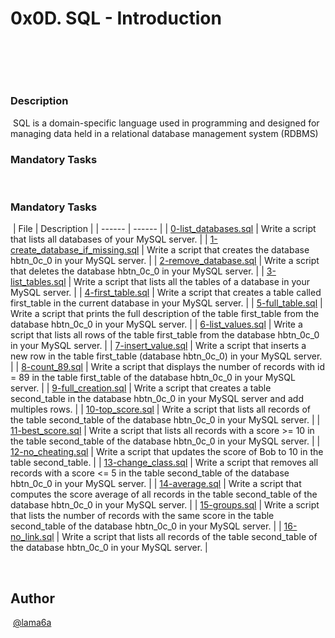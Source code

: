 # 0x0D. SQL - Introduction
​
## 
​
### Description
​
SQL is a domain-specific language used in programming and designed for managing data held in a relational database management system (RDBMS)
​
### Mandatory Tasks
​
### Mandatory Tasks
​
| File | Description |
| ------ | ------ |
| [0-list_databases.sql](0-list_databases.sql) | Write a script that lists all databases of your MySQL server. |
| [1-create_database_if_missing.sql](1-create_database_if_missing.sql) | Write a script that creates the database hbtn_0c_0 in your MySQL server.  |
| [2-remove_database.sql](2-remove_database.sql) | Write a script that deletes the database hbtn_0c_0 in your MySQL server. |
| [3-list_tables.sql](3-list_tables.sql) | Write a script that lists all the tables of a database in your MySQL server. |
| [4-first_table.sql](4-first_table.sql) | Write a script that creates a table called first_table in the current database in your MySQL server.  |
| [5-full_table.sql](5-full_table.sql) | Write a script that prints the full description of the table first_table from the database hbtn_0c_0 in your MySQL server.  |
| [6-list_values.sql](6-list_values.sql) | Write a script that lists all rows of the table first_table from the database hbtn_0c_0 in your MySQL server. |
| [7-insert_value.sql](7-insert_value.sql) | Write a script that inserts a new row in the table first_table (database hbtn_0c_0) in your MySQL server. |
| [8-count_89.sql](8-count_89.sql) | Write a script that displays the number of records with id = 89 in the table first_table of the database hbtn_0c_0 in your MySQL server.  |
| [9-full_creation.sql](9-full_creation.sql) | Write a script that creates a table second_table in the database hbtn_0c_0 in your MySQL server and add multiples rows. |
| [10-top_score.sql](10-top_score.sql) | Write a script that lists all records of the table second_table of the database hbtn_0c_0 in your MySQL server.  |
| [11-best_score.sql](11-best_score.sql) | Write a script that lists all records with a score >= 10 in the table second_table of the database hbtn_0c_0 in your MySQL server. |
| [12-no_cheating.sql](12-no_cheating.sql) | Write a script that updates the score of Bob to 10 in the table second_table.  |
| [13-change_class.sql](13-change_class.sql) | Write a script that removes all records with a score <= 5 in the table second_table of the database hbtn_0c_0 in your MySQL server.  |
| [14-average.sql](14-average.sql) | Write a script that computes the score average of all records in the table second_table of the database hbtn_0c_0 in your MySQL server. |
| [15-groups.sql](15-groups.sql) | Write a script that lists the number of records with the same score in the table second_table of the database hbtn_0c_0 in your MySQL server.  |
| [16-no_link.sql](16-no_link.sql) | Write a script that lists all records of the table second_table of the database hbtn_0c_0 in your MySQL server. |



​
## Author
​
[@lama6a](@lama6a)
